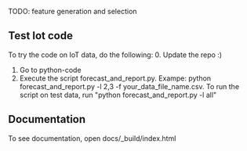 TODO: feature generation and selection

## Test Iot code
To try the code on IoT data, do the following:
0. Update the repo :)
1. Go to python-code
2. Execute the script forecast_and_report.py. Exampe: python forecast_and_report.py -l 2,3 -f your_data_file_name.csv. To run the script on test data, run "python forecast_and_report.py -l all"

## Documentation
To see documentation, open docs/_build/index.html
